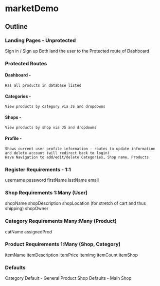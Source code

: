# marketDemo

## Outline
### Landing Pages - Unprotected
Sign in / Sign up
Both land the user to the Protected route of Dashboard

### Protected Routes
#### Dashboard -
    Has all products in database listed
#### Categories -
    View products by category via JS and dropdowns
#### Shops - 
    View products by shop via JS and dropdowns
#### Profile -
    Shows current user profile information - routes to update information and delete account (will redirect back to login)
    Have Navigation to add/edit/delete Categories, Shop name, Products

### Register Requirements - 1:1
username
password
firstName
lastName
email

### Shop Requirements 1:Many (User)
shopName
shopDescription
shopLocation (for stretch of cart and thus shipping)
shopOwner

### Category Requirements Many:Many (Product)
catName
assignedProd

### Product Requirements 1:Many (Shop, Category)
itemName
itemDescription
itemPrice
itemImg
itemCount
itemShop

### Defaults
Category Default - General Product
Shop Defaults - Main Shop